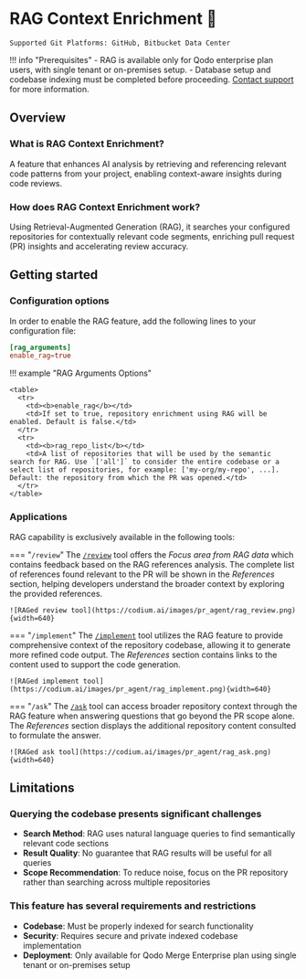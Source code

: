 # RAG Context Enrichment 💎

`Supported Git Platforms: GitHub, Bitbucket Data Center`

!!! info "Prerequisites"
    - RAG is available only for Qodo enterprise plan users, with single tenant or on-premises setup.
    - Database setup and codebase indexing must be completed before proceeding. [Contact support](https://www.qodo.ai/contact/) for more information.

## Overview

### What is RAG Context Enrichment?

A feature that enhances AI analysis by retrieving and referencing relevant code patterns from your project, enabling context-aware insights during code reviews.

### How does RAG Context Enrichment work?

Using Retrieval-Augmented Generation (RAG), it searches your configured repositories for contextually relevant code segments, enriching pull request (PR) insights and accelerating review accuracy.

## Getting started

### Configuration options

In order to enable the RAG feature, add the following lines to your configuration file:

```toml
[rag_arguments]
enable_rag=true
```

!!! example "RAG Arguments Options"

    <table>
      <tr>
        <td><b>enable_rag</b></td>
        <td>If set to true, repository enrichment using RAG will be enabled. Default is false.</td>
      </tr>
      <tr>
        <td><b>rag_repo_list</b></td>
        <td>A list of repositories that will be used by the semantic search for RAG. Use `['all']` to consider the entire codebase or a select list of repositories, for example: ['my-org/my-repo', ...]. Default: the repository from which the PR was opened.</td>
      </tr>
    </table>

### Applications

RAG capability is exclusively available in the following tools:

=== "`/review`"
    The [`/review`](https://qodo-merge-docs.qodo.ai/tools/review/) tool offers the _Focus area from RAG data_ which contains feedback based on the RAG references analysis.
    The complete list of references found relevant to the PR will be shown in the _References_ section, helping developers understand the broader context by exploring the provided references.

    ![RAGed review tool](https://codium.ai/images/pr_agent/rag_review.png){width=640}

=== "`/implement`"
    The [`/implement`](https://qodo-merge-docs.qodo.ai/tools/implement/) tool utilizes the RAG feature to provide comprehensive context of the repository codebase, allowing it to generate more refined code output.
    The _References_ section contains links to the content used to support the code generation.

    ![RAGed implement tool](https://codium.ai/images/pr_agent/rag_implement.png){width=640}

=== "`/ask`"
    The [`/ask`](https://qodo-merge-docs.qodo.ai/tools/ask/) tool can access broader repository context through the RAG feature when answering questions that go beyond the PR scope alone.
    The _References_ section displays the additional repository content consulted to formulate the answer.

    ![RAGed ask tool](https://codium.ai/images/pr_agent/rag_ask.png){width=640}

## Limitations

### Querying the codebase presents significant challenges

- **Search Method**: RAG uses natural language queries to find semantically relevant code sections
- **Result Quality**: No guarantee that RAG results will be useful for all queries
- **Scope Recommendation**: To reduce noise, focus on the PR repository rather than searching across multiple repositories

### This feature has several requirements and restrictions

- **Codebase**: Must be properly indexed for search functionality
- **Security**: Requires secure and private indexed codebase implementation
- **Deployment**: Only available for Qodo Merge Enterprise plan using single tenant or on-premises setup
